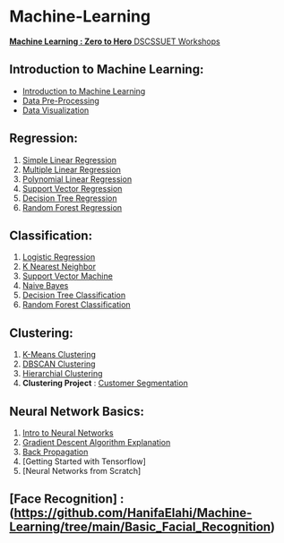 # Machine-Learning

[**Machine Learning : Zero to Hero** DSCSSUET Workshops](https://gdsc.community.dev/sir-syed-university-of-engineering-and-technology/)

## Introduction to Machine Learning:
 
 - [Introduction to Machine Learning](https://github.com/HanifaElahi/Machine-Learning/blob/main/Introduction%20to%20Machine%20Learning/01_Intro_To_Machine_Learning.pdf)
 - [Data Pre-Processing](https://github.com/HanifaElahi/Machine-Learning/tree/main/Data_Preprocessing)
 - [Data Visualization](https://github.com/HanifaElahi/Machine-Learning/tree/main/DataVisualization)

## Regression:

1. [Simple Linear Regression](https://github.com/HanifaElahi/Machine-Learning/tree/main/01_SimpleLinearRegression)
2. [Multiple Linear Regression](https://github.com/HanifaElahi/Machine-Learning/tree/main/02_MultipleLinearRegression)
3. [Polynomial Linear Regression](https://github.com/HanifaElahi/Machine-Learning/tree/main/03_PolynomialLinearRegression)
4. [Support Vector Regression](https://github.com/HanifaElahi/Machine-Learning/tree/main/04_SupportVectorRegression)
5. [Decision Tree Regression](https://github.com/HanifaElahi/Machine-Learning/tree/main/05_DecisionTree)
6. [Random Forest Regression](https://github.com/HanifaElahi/Machine-Learning/tree/main/06_RandomForest)

## Classification:

1. [Logistic Regression](https://github.com/HanifaElahi/Machine-Learning/tree/main/07_LogisticRegression)
2. [K Nearest Neighbor](https://github.com/HanifaElahi/Machine-Learning/tree/main/08_K_Nearest_Neighbors)
3. [Support Vector Machine](https://github.com/HanifaElahi/Machine-Learning/tree/main/09_SupportVectorMachine)
4. [Naive Bayes](https://github.com/HanifaElahi/Machine-Learning/tree/main/10_NaiveBayes)
5. [Decision Tree Classification](https://github.com/HanifaElahi/Machine-Learning/tree/main/11_DecisionTreesClassification)
6. [Random Forest Classification]()

## Clustering:

1. [K-Means Clustering](https://github.com/HanifaElahi/Machine-Learning/tree/main/13_K_Means_Clustering)
2. [DBSCAN Clustering](https://github.com/HanifaElahi/Machine-Learning/tree/main/14_DBSCAN_Clustering)
3. [Hierarchial Clustering](https://github.com/HanifaElahi/Machine-Learning/tree/main/15_Hierarchical_Clustering)
4. **Clustering Project** : [Customer Segmentation](https://github.com/HanifaElahi/Machine-Learning/tree/main/16_CustomerSegmentation)

## Neural Network Basics:

1. [Intro to Neural Networks](https://github.com/HanifaElahi/Machine-Learning/tree/main/17_Into_to_Neural_Networks)
2. [Gradient Descent Algorithm Explanation](https://github.com/HanifaElahi/Machine-Learning/blob/main/18_Gradient_Descent_Algorithm/Gradient%20Descent%20Algorithm.pdf)
3. [Back Propagation](https://github.com/HanifaElahi/Machine-Learning/blob/main/19_Back_Propogation/22_BackPropagation.pdf)
4. [Getting Started with Tensorflow]
5. [Neural Networks from Scratch]

## [Face Recognition] : (https://github.com/HanifaElahi/Machine-Learning/tree/main/Basic_Facial_Recognition)
